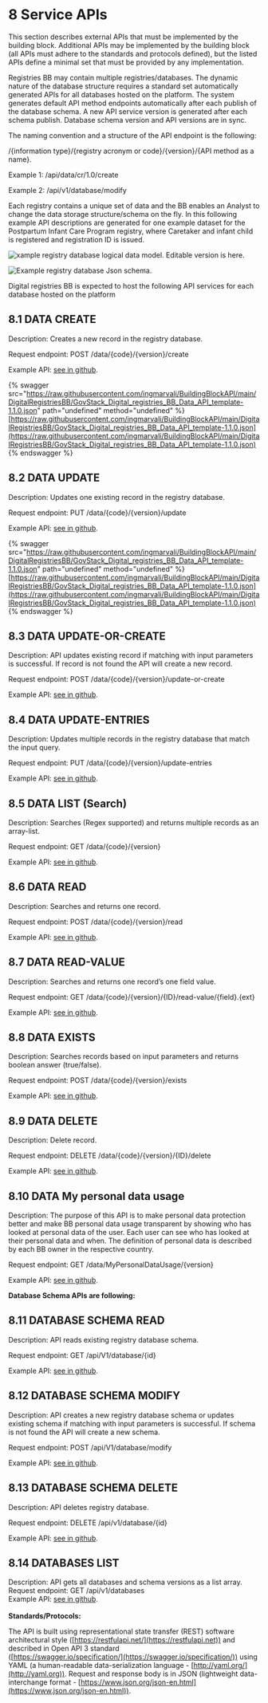 # 8  Service APIs

This section describes external APIs that must be implemented by the building block. Additional APIs may be implemented by the building block (all APIs must adhere to the standards and protocols defined), but the listed APIs define a minimal set that must be provided by any implementation.&#x20;

Registries BB may contain multiple registries/databases. The dynamic nature of the database structure requires a standard set automatically generated APIs for all databases hosted on the platform. The system generates default API method endpoints automatically after each publish of the database schema. A new API service  version is generated after each schema publish. Database schema version and API  versions are in sync. &#x20;

The naming convention and a structure of the API endpoint is the following:

&#x20;      /{information type}/{registry acronym or code}/{version}/{API method as a name}.&#x20;

Example 1: ​/api/data​/cr​/1.0​/create

Example 2: ​/api/v1/database/modify

Each registry contains a unique set of data and the BB enables an Analyst to change the data storage structure/schema on the fly. In this following example API descriptions are generated for one example dataset for the Postpartum Infant Care Program registry, where Caretaker and infant child is registered and registration ID is issued.

![xample registry database logical data model. Editable version is here.](<../.gitbook/assets/Logical datamodel MCTS (1).JPG>)

![Example registry database Json schema.](<../.gitbook/assets/image4 (1).png>)

Digital registries BB is expected to host the following API services for each database hosted on the platform

## 8.1 DATA CREATE  <a href="#docs-internal-guid-f400fe68-7fff-bffb-3d00-0b067c81eb40" id="docs-internal-guid-f400fe68-7fff-bffb-3d00-0b067c81eb40"></a>

Description: Creates a new record in the registry database.

Request endpoint: POST  /data/{code}/{version}/create

Example API: [see in github](https://github.com/ingmarvali/BuildingBlockAPI/blob/main/DigitalRegistriesBB/GovStack\_Digital\_registries\_BB\_Data\_API\_template-1.1.0.json).

{% swagger src="https://raw.githubusercontent.com/ingmarvali/BuildingBlockAPI/main/DigitalRegistriesBB/GovStack_Digital_registries_BB_Data_API_template-1.1.0.json" path="undefined" method="undefined" %}
[https://raw.githubusercontent.com/ingmarvali/BuildingBlockAPI/main/DigitalRegistriesBB/GovStack_Digital_registries_BB_Data_API_template-1.1.0.json](https://raw.githubusercontent.com/ingmarvali/BuildingBlockAPI/main/DigitalRegistriesBB/GovStack_Digital_registries_BB_Data_API_template-1.1.0.json)
{% endswagger %}

## 8.2 DATA UPDATE

Description: Updates one existing record in the registry database.

Request endpoint:  PUT  /data/{code}/{version}/update

Example API: [see in github](https://github.com/ingmarvali/BuildingBlockAPI/blob/main/DigitalRegistriesBB/GovStack\_Digital\_registries\_BB\_Data\_API\_template-1.1.0.json).

{% swagger src="https://raw.githubusercontent.com/ingmarvali/BuildingBlockAPI/main/DigitalRegistriesBB/GovStack_Digital_registries_BB_Data_API_template-1.1.0.json" path="undefined" method="undefined" %}
[https://raw.githubusercontent.com/ingmarvali/BuildingBlockAPI/main/DigitalRegistriesBB/GovStack_Digital_registries_BB_Data_API_template-1.1.0.json](https://raw.githubusercontent.com/ingmarvali/BuildingBlockAPI/main/DigitalRegistriesBB/GovStack_Digital_registries_BB_Data_API_template-1.1.0.json)
{% endswagger %}

## 8.3 DATA UPDATE-OR-CREATE

Description: API updates existing record if matching with input parameters is successful. If record is not found the API will create a new record.&#x20;

Request endpoint:  POST  /data/{code}/{version}/update-or-create

Example API: [see in github](https://github.com/ingmarvali/BuildingBlockAPI/blob/main/DigitalRegistriesBB/GovStack\_Digital\_registries\_BB\_Data\_API\_template-1.1.0.json).

## 8.4 DATA UPDATE-ENTRIES

Description: Updates multiple records in the registry database that match the input query.

Request endpoint:  PUT  /data/{code}/{version}/update-entries

Example API: [see in github](https://github.com/ingmarvali/BuildingBlockAPI/blob/main/DigitalRegistriesBB/GovStack\_Digital\_registries\_BB\_Data\_API\_template-1.1.0.json).

## 8.5 DATA LIST (Search)

Description: Searches (Regex supported) and returns multiple records as an array-list.&#x20;

Request endpoint:  GET  /data/{code}/{version}

Example API: [see in github](https://github.com/ingmarvali/BuildingBlockAPI/blob/main/DigitalRegistriesBB/GovStack\_Digital\_registries\_BB\_Data\_API\_template-1.1.0.json).

## 8.6 DATA READ

Description: Searches and returns one record.

Request endpoint:  POST /data/{code}/{version}/read

Example API: [see in github](https://github.com/ingmarvali/BuildingBlockAPI/blob/main/DigitalRegistriesBB/GovStack\_Digital\_registries\_BB\_Data\_API\_template-1.1.0.json).

## 8.7 DATA READ-VALUE

Description: Searches and returns one record’s one field value.

Request endpoint: GET  /data/{code}/{version}/{ID}/read-value/{field}.{ext}

Example API: [see in github](https://github.com/ingmarvali/BuildingBlockAPI/blob/main/DigitalRegistriesBB/GovStack\_Digital\_registries\_BB\_Data\_API\_template-1.1.0.json).

## 8.8 DATA EXISTS

Description: Searches records based on input parameters and returns boolean answer (true/false).&#x20;

Request endpoint:  POST /data/{code}/{version}/exists

Example API: [see in github](https://github.com/ingmarvali/BuildingBlockAPI/blob/main/DigitalRegistriesBB/GovStack\_Digital\_registries\_BB\_Data\_API\_template-1.1.0.json).

## 8.9 DATA DELETE

Description: Delete record.

Request endpoint:  DELETE /data/{code}/{version}/{ID}/delete

Example API: [see in github](https://github.com/ingmarvali/BuildingBlockAPI/blob/main/DigitalRegistriesBB/GovStack\_Digital\_registries\_BB\_Data\_API\_template-1.1.0.json).

## 8.10 DATA My personal data usage

Description: The purpose of this API is to make personal data protection better and make BB personal data usage transparent by showing who has looked at personal data of the user. Each user can see who has looked at their personal data and when. The definition of personal data is described by each BB owner in the respective country.&#x20;

Request endpoint:  GET /data/MyPersonalDataUsage/{version}

Example API: [see in github](https://github.com/ingmarvali/BuildingBlockAPI/blob/main/DigitalRegistriesBB/GovStack\_Digital\_registries\_BB\_Data\_API\_template-1.1.0.json).

**Database Schema APIs are following:**&#x20;

## 8.11 DATABASE SCHEMA READ

Description: API reads existing registry database schema.&#x20;

Request endpoint:  GET /api/V1/database/{id}

Example API: [see in github](https://github.com/ingmarvali/BuildingBlockAPI/blob/main/DigitalRegistriesBB/GovStack\_Digital\_registries\_BB\_Database\_API\_template-1.1.0.json).

## 8.12 DATABASE SCHEMA MODIFY

Description: API creates a new registry database schema or updates existing schema if matching with input parameters is successful. If schema is not found the API will create a new schema.&#x20;

Request endpoint:  POST  /api/V1/database/modify

Example API: [see in github](https://github.com/ingmarvali/BuildingBlockAPI/blob/main/DigitalRegistriesBB/GovStack\_Digital\_registries\_BB\_Database\_API\_template-1.1.0.json).

## 8.13 DATABASE SCHEMA DELETE

Description: API deletes registry database.

Request endpoint:  DELETE /api/v1/database/{id}

Example API: [see in github](https://github.com/ingmarvali/BuildingBlockAPI/blob/main/DigitalRegistriesBB/GovStack\_Digital\_registries\_BB\_Database\_API\_template-1.1.0.json).

## 8.14 DATABASES LIST

Description: API gets all databases and schema versions as a list array.\
Request endpoint:  GET /api/v1/databases\
Example API: [see in github](https://github.com/ingmarvali/BuildingBlockAPI/blob/main/DigitalRegistriesBB/GovStack\_Digital\_registries\_BB\_Database\_API\_template-1.1.0.json).\
\
**Standards/Protocols:**

&#x20;The API is built using representational state transfer (REST) software architectural style ([https://restfulapi.net/](https://restfulapi.net)) and described in Open API 3 standard\
([https://swagger.io/specification/](https://swagger.io/specification/)) using YAML (a human-readable data-serialization language - [http://yaml.org/](http://yaml.org)). Request and response body is in JSON (lightweight data-interchange format - [https://www.json.org/json-en.html](https://www.json.org/json-en.html)).
